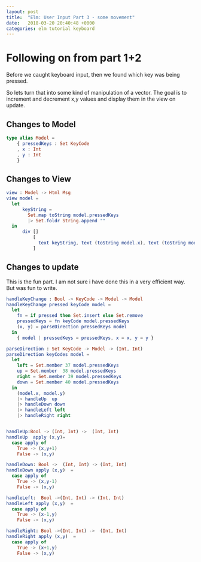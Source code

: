 ```yaml
---
layout: post
title:  "Elm: User Input Part 3 - some movement"
date:   2018-03-20 20:40:48 +0000
categories: elm tutorial keyboard
---
```

# Following on from part 1+2

Before we caught keyboard input, then we found which key was being pressed.

So lets turn that into some kind of manipulation of a vector.
The goal is to increment and decrement x,y values and display them in the view on update.

## Changes to Model

```elm
type alias Model =
    { pressedKeys : Set KeyCode
    , x : Int
    , y : Int
    }
```

## Changes to View

```elm
view : Model -> Html Msg
view model =
  let
      keyString =
        Set.map toString model.pressedKeys
        |> Set.foldr String.append ""
  in
      div []
          [
            text keyString, text (toString model.x), text (toString model.y)
          ]
```

## Changes to update

This is the fun part. I am not sure i have done this in a very efficient way. But was fun to write.

```elm
handleKeyChange : Bool -> KeyCode -> Model -> Model
handleKeyChange pressed keyCode model =
  let
    fn = if pressed then Set.insert else Set.remove
    pressedKeys = fn keyCode model.pressedKeys
    (x, y) = parseDirection pressedKeys model
  in
    { model | pressedKeys = pressedKeys, x = x, y = y }

parseDirection : Set KeyCode -> Model -> (Int, Int)
parseDirection keyCodes model =
  let
    left = Set.member 37 model.pressedKeys
    up = Set.member  38 model.pressedKeys
    right = Set.member 39 model.pressedKeys
    down = Set.member 40 model.pressedKeys
  in
    (model.x, model.y)
    |> handleUp  up
    |> handleDown down
    |> handleLeft left
    |> handleRight right


handleUp:Bool -> (Int, Int) ->  (Int, Int)
handleUp  apply (x,y)=
  case apply of
    True -> (x,y+1)
    False -> (x,y)

handleDown: Bool ->  (Int, Int) -> (Int, Int)
handleDown apply (x,y)  =
  case apply of
    True -> (x,y-1)
    False -> (x,y)

handleLeft:  Bool ->(Int, Int) -> (Int, Int)
handleLeft apply (x,y)  =
  case apply of
    True -> (x-1,y)
    False -> (x,y)

handleRight: Bool ->(Int, Int) ->  (Int, Int)
handleRight apply (x,y)  =
  case apply of
    True -> (x+1,y)
    False -> (x,y)
```
